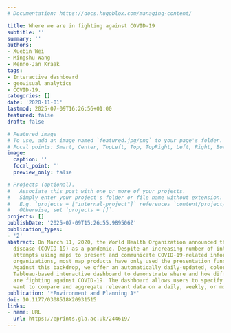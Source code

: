 ```yaml
---
# Documentation: https://docs.hugoblox.com/managing-content/

title: Where we are in fighting against COVID-19
subtitle: ''
summary: ''
authors:
- Xuebin Wei
- Mingshu Wang
- Menno-Jan Kraak
tags:
- Interactive dashboard
- geovisual analytics
- COVID-19.
categories: []
date: '2020-11-01'
lastmod: 2025-07-09T16:26:56+01:00
featured: false
draft: false

# Featured image
# To use, add an image named `featured.jpg/png` to your page's folder.
# Focal points: Smart, Center, TopLeft, Top, TopRight, Left, Right, BottomLeft, Bottom, BottomRight.
image:
  caption: ''
  focal_point: ''
  preview_only: false

# Projects (optional).
#   Associate this post with one or more of your projects.
#   Simply enter your project's folder or file name without extension.
#   E.g. `projects = ["internal-project"]` references `content/project/deep-learning/index.md`.
#   Otherwise, set `projects = []`.
projects: []
publishDate: '2025-07-09T15:26:55.989506Z'
publication_types:
- '2'
abstract: On March 11, 2020, the World Health Organization announced the novel coronavirus
  disease (COVID-19) as a pandemic. Despite an increasing number of international
  attempts using maps to present and communicate COVID-19-related information in different
  organizations, most map products have only used the presentation function of maps.
  Against this backdrop, we offer an automatically daily-updated, color-blind-friendly,
  Tableau-based interactive dashboard to demonstrate where and how different countries
  are fighting against COVID-19. The dashboard allows users to specify countries they
  want to compare and aggregate relevant data on a daily, weekly, or monthly basis.
publication: '*Environment and Planning A*'
doi: 10.1177/0308518X20931515
links:
- name: URL
  url: https://eprints.gla.ac.uk/244619/
---
```


